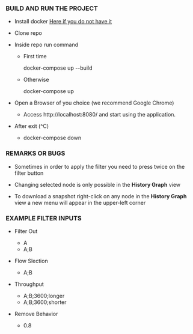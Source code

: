 ### BUILD AND RUN THE PROJECT

- Install docker [Here if you do not have it](https://docker.com/products/docker-desktop/)

- Clone repo

- Inside repo run command

  - First time

    docker-compose up --build

  - Otherwise

    docker-compose up

- Open a Browser of you choice (we recommend Google Chrome)
  - Access http://localhost:8080/ and start using the application.
- After exit (^C)
  - docker-compose down

### REMARKS OR BUGS

- Sometimes in order to apply the filter you need to press twice on the filter button

- Changing selected node is only possible in the **History Graph** view

- To download a snapshot right-click on any node in the **History Graph** view a new menu will appear in the upper-left corner

### EXAMPLE FILTER INPUTS

- Filter Out

  - A
  - A;B

- Flow Slection

  - A;B

- Throughput

  - A;B;3600;longer
  - A;B;3600;shorter

- Remove Behavior
  - 0.8
